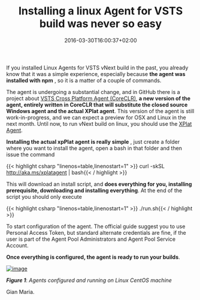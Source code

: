 ﻿---
title: "Installing a linux Agent for VSTS build was never so easy"
description: ""
date: 2016-03-30T16:00:37+02:00
draft: false
tags: [build,vNext,VSTS]
categories: [Azure DevOps]
---
If you installed Linux Agents for VSTS vNext build in the past, you already know that it was a simple experience, especially because  **the agent was installed with npm** , so it is a matter of a couple of commands.

The agent is undergoing a substantial change, and in GitHub there is a project about [VSTS Cross Platform Agent (CoreCLR)](https://github.com/Microsoft/vsts-agent/blob/master/README.md),  **a new version of the agent, entirely written in CoreCLR that will substitute the closed source Windows agent and the actual XPlat agent**. This version of the agent is still work-in-progress, and we can expect a preview for OSX and Linux in the next month. Until now, to run vNext build on linux, you should use the [XPlat Agent](https://github.com/Microsoft/vso-agent/blob/master/docs/vsts.md).

 **Installing the actual xpPlat agent is really simple** , just create a folder where you want to install the agent, open a bash in that folder and then issue the command

{{< highlight csharp "linenos=table,linenostart=1" >}}
curl -skSL http://aka.ms/xplatagent | bash{{< / highlight >}}

This will download an install script, and  **does everything for you, installing prerequisite, downloading and installing everything**. At the end of the script you should only execute

{{< highlight csharp "linenos=table,linenostart=1" >}}
./run.sh{{< / highlight >}}

To start configuration of the agent. The official guide suggest you to use Personal Access Token, but standard alternate credentials are fine, if the user is part of the Agent Pool Administrators and Agent Pool Service Account.

 **Once everything is configured, the agent is ready to run your builds**.

[![image](http://www.codewrecks.com/blog/wp-content/uploads/2016/03/image_thumb-2.png "image")](http://www.codewrecks.com/blog/wp-content/uploads/2016/03/image-2.png)

 ***Figure 1***: *Agents configured and running on Linux CentOS machine*

Gian Maria.
